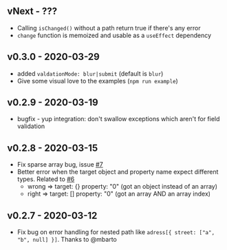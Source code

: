 ## vNext - ???

-   Calling `isChanged()` without a path return true if there's any error
-   `change` function is memoized and usable as a `useEffect` dependency

## v0.3.0 - 2020-03-29

-   added `valdationMode: blur|submit` (default is `blur`)
-   Give some visual love to the examples (`npm run example`)

## v0.2.9 - 2020-03-19

-   bugfix - yup integration: don't swallow exceptions which aren't for field validation

## v0.2.8 - 2020-03-15

-   Fix sparse array bug, issue [#7](https://github.com/iacoware/react-formist/issues/7)
-   Better error when the target object and property name expect different types. Related to [#6](https://github.com/iacoware/react-formist/issues/6)
    -   wrong => target: {} property: "0" (got an object instead of an array)
    -   right => target: [] property: "0" (got an array AND an array index)

## v0.2.7 - 2020-03-12

-   Fix bug on error handling for nested path like `adress[{ street: ["a", "b", null] }]`. Thanks to @mbarto
